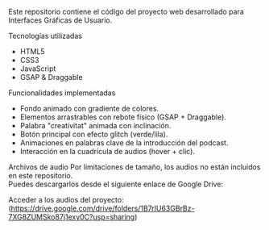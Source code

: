 Este repositorio contiene el código del proyecto web desarrollado para Interfaces Gráficas de Usuario. 

Tecnologías utilizadas
- HTML5
- CSS3
- JavaScript
- GSAP & Draggable

Funcionalidades implementadas
- Fondo animado con gradiente de colores.
- Elementos arrastrables con rebote físico (GSAP + Draggable).
- Palabra "creativitat" animada con inclinación.
- Botón principal con efecto glitch (verde/lila).
- Animaciones en palabras clave de la introducción del podcast.
- Interacción en la cuadrícula de audios (hover + clic).

Archivos de audio
Por limitaciones de tamaño, los audios no están incluidos en este repositorio.  
Puedes descargarlos desde el siguiente enlace de Google Drive:

Acceder a los audios del proyecto: (https://drive.google.com/drive/folders/1B7rIU63GBrBz-7XG8ZUMSko87j1exy0C?usp=sharing)

